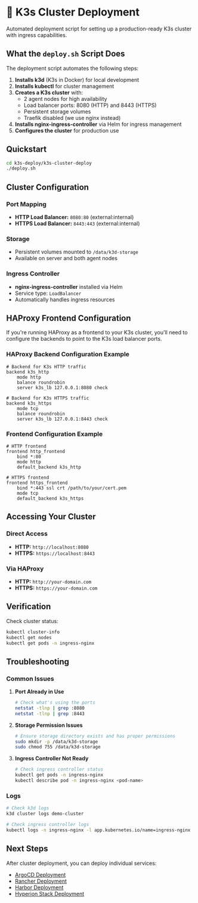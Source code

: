 # 🚀 K3s Cluster Deployment

Automated deployment script for setting up a production-ready K3s cluster with ingress capabilities.

## What the `deploy.sh` Script Does

The deployment script automates the following steps:

1. **Installs k3d** (K3s in Docker) for local development
2. **Installs kubectl** for cluster management
3. **Creates a K3s cluster** with:
   - 2 agent nodes for high availability
   - Load balancer ports: 8080 (HTTP) and 8443 (HTTPS)
   - Persistent storage volumes
   - Traefik disabled (we use nginx instead)
4. **Installs nginx-ingress-controller** via Helm for ingress management
5. **Configures the cluster** for production use

## Quickstart

```sh
cd k3s-deploy/k3s-cluster-deploy
./deploy.sh
```

## Cluster Configuration

### Port Mapping
- **HTTP Load Balancer:** `8080:80` (external:internal)
- **HTTPS Load Balancer:** `8443:443` (external:internal)

### Storage
- Persistent volumes mounted to `/data/k3d-storage`
- Available on server and both agent nodes

### Ingress Controller
- **nginx-ingress-controller** installed via Helm
- Service type: `LoadBalancer`
- Automatically handles ingress resources

## HAProxy Frontend Configuration

If you're running HAProxy as a frontend to your K3s cluster, you'll need to configure the backends to point to the K3s load balancer ports.

### HAProxy Backend Configuration Example

```haproxy
# Backend for K3s HTTP traffic
backend k3s_http
    mode http
    balance roundrobin
    server k3s_lb 127.0.0.1:8080 check

# Backend for K3s HTTPS traffic
backend k3s_https
    mode tcp
    balance roundrobin
    server k3s_lb 127.0.0.1:8443 check
```

### Frontend Configuration Example

```haproxy
# HTTP frontend
frontend http_frontend
    bind *:80
    mode http
    default_backend k3s_http

# HTTPS frontend
frontend https_frontend
    bind *:443 ssl crt /path/to/your/cert.pem
    mode tcp
    default_backend k3s_https
```

## Accessing Your Cluster

### Direct Access
- **HTTP:** `http://localhost:8080`
- **HTTPS:** `https://localhost:8443`

### Via HAProxy
- **HTTP:** `http://your-domain.com`
- **HTTPS:** `https://your-domain.com`

## Verification

Check cluster status:
```sh
kubectl cluster-info
kubectl get nodes
kubectl get pods -n ingress-nginx
```

## Troubleshooting

### Common Issues

1. **Port Already in Use**
   ```sh
   # Check what's using the ports
   netstat -tlnp | grep :8080
   netstat -tlnp | grep :8443
   ```

2. **Storage Permission Issues**
   ```sh
   # Ensure storage directory exists and has proper permissions
   sudo mkdir -p /data/k3d-storage
   sudo chmod 755 /data/k3d-storage
   ```

3. **Ingress Controller Not Ready**
   ```sh
   # Check ingress controller status
   kubectl get pods -n ingress-nginx
   kubectl describe pod -n ingress-nginx <pod-name>
   ```

### Logs
```sh
# Check k3d logs
k3d cluster logs demo-cluster

# Check ingress controller logs
kubectl logs -n ingress-nginx -l app.kubernetes.io/name=ingress-nginx
```

## Next Steps

After cluster deployment, you can deploy individual services:
- [ArgoCD Deployment](../argo-deploy/README.md)
- [Rancher Deployment](../rancher-deploy/README.md)
- [Harbor Deployment](../harbor-deploy/README.md)
- [Hyperion Stack Deployment](../hyperion-stack-deploy/README.md)